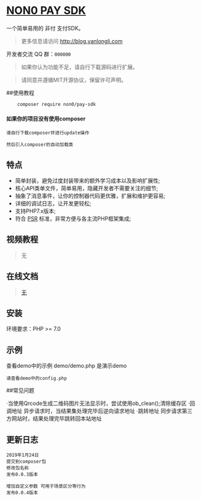 # [NON0 PAY SDK](http://blog.yanlongli.com)

一个简单易用的 非付 支付SDK。

>更多信息请访问 http://blog.yanlongli.com

开发者交流 QQ 群：`000000`

> 如果你认为功能不足，请自行下载源码进行扩展。

>请同意并遵循MIT开源协议，保留许可声明。

##使用教程
```shel
	composer require non0/pay-sdk
```
#### 如果你的项目没有使用composer

    请自行下载composer并进行update操作

    然后引入composer的自动加载类


## 特点

 - 简单封装，避免过度封装带来的额外学习成本以及影响扩展性;
 - 核心API类单文件，简单易用，隐藏开发者不需要关注的细节;
 - 抽象了消息事件，让你的控制器代码更优雅，扩展和维护更容易;
 - 详细的调试日志，让开发更轻松;
 - 支持PHP7.x版本;
 - 符合 [PSR](https://github.com/php-fig/fig-standards) 标准，非常方便与各主流PHP框架集成;

## 视频教程

> 无
>
## 在线文档
>[无]()

## 安装

环境要求：PHP >= 7.0


## 示例

查看demo中的示例  demo/demo.php 是演示demo

    请查看demo中的config.php

##常见问题

·当使用Qrcode生成二维码图片无法显示时，尝试使用ob_clean();清除缓存区
·回调地址 异步请求时，当结果集处理完毕后逆向请求地址
·跳转地址 同步请求第三方网站时，结果处理完毕跳转回本站地址

## 更新日志
```text
2019年1月24日
提交到composer包
修改包名称
发布0.0.3版本

增加自定义参数 可用于场景区分等行为
发布0.0.4版本
```
